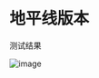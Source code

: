 # 地平线版本

测试结果

![image](https://github.com/cqu20160901/yolov7_caffe_onnx_tensorRT_rknn/blob/main/yolov7_horizon/result.jpg)

